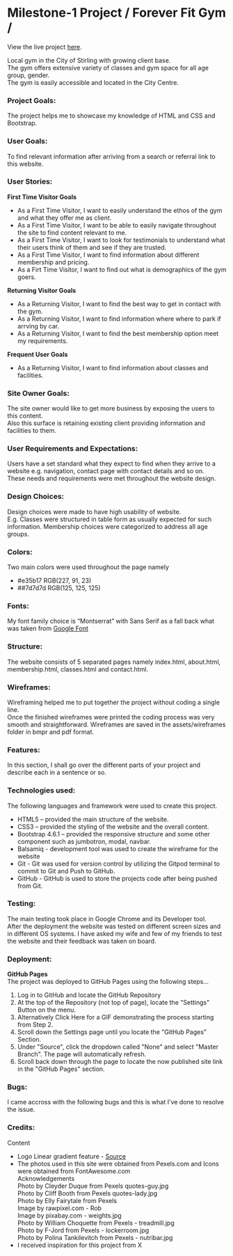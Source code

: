 # Milestone-1 Project / Forever Fit Gym /

View the live project [here](https://syler11.github.io/ms1-gym/).

Local gym in the City of Stirling with growing client base.  
The gym offers extensive variety of classes and gym space for all age group, gender.   
The gym is easily accessible and located in the City Centre. 

### **Project Goals:** 
The project helps me to showcase my knowledge of HTML and CSS and Bootstrap. 

### **User Goals:** 
To find relevant information after arriving from a search or referral link to this website. 

### **User Stories:**
**First Time Visitor Goals**  
* As a First Time Visitor, I want to easily understand the ethos of the gym and what they offer me as client.
* As a First Time Visitor, I want to be able to easily navigate throughout the site to find content relevant to me.
* As a First Time Visitor, I want to look for testimonials to understand what their users think of them and see if they are trusted.
* As a First Time Visitor, I want to find information about different membership and pricing. 
* As a Firt Time Visitor, I want to find out what is demographics of the gym goers.   

**Returning Visitor Goals**  
* As a Returning Visitor, I want to find the best way to get in contact with the gym.
* As a Returning Visitor, I want to find information where where to park if arrving by car.
* As a Returning Visitor, I want to find the best membership option meet my requirements.  

**Frequent User Goals**  
* As a Returning Visitor, I want to find information about classes and facilities.


### **Site Owner Goals:**
The site owner would like to get more business by exposing the users to this content.   
Also this surface is retaining existing client providing information and facilities to them. 

### **User Requirements and Expectations:**
Users have a set standard what they expect to find when they arrive to a website e.g. navigation, contact page with contact details and so on.   
These needs and requirements were met throughout the website design. 

### **Design Choices:**
Design choices were made to have high usability of website.  
E.g. Classes were structured in table form as usually expected for such information. 
Membership choices were categorized to address all age groups.

### **Colors:**
Two main colors were used throughout the page namely 
* #e35b17 RGB(227, 91, 23)
* ##7d7d7d RGB(125, 125, 125)

### **Fonts:**
My font family choice is “Montserrat” with Sans Serif as a fall back what was taken from [Google Font](https://fonts.google.com/specimen/Montserrat?query=mon&preview.text_type=custom)

### **Structure:**
The website consists of 5 separated pages namely index.html, about.html, membership.html, classes.html and contact.html.


### **Wireframes:**
 Wireframing helped me to put together the project without coding a single line.   
 Once the finished wireframes were printed the coding process was very smooth and straightforward. 
 Wireframes are saved in the assets/wireframes folder in bmpr and pdf format. 

### **Features:**
In this section, I shall go over the different parts of your project and describe each in a sentence or so.

### **Technologies used:**
The following languages and framework were used to create this project.  
* HTML5 – provided the main structure of the website.
* CSS3 – provided the styling of the website and the overall content.
* Bootstrap 4.6.1 – provided the responsive structure and some other component such as jumbotron, modal, navbar. 
* Balsamiq - development tool was used to create the wireframe for the website 
* Git - Git was used for version control by utilizing the Gitpod terminal to commit to Git and Push to GitHub.
* GitHub - GitHub is used to store the projects code after being pushed from Git.


### **Testing:**
The main testing took place in Google Chrome and its Developer tool.   
After the deployment the website was tested on different screen sizes and in different OS systems.
I have asked my wife and few of my friends to test the website and their feedback was taken on board.

### **Deployment:**
**GitHub Pages**  
The project was deployed to GitHub Pages using the following steps...

1. Log in to GitHub and locate the GitHub Repository  
2. At the top of the Repository (not top of page), locate the "Settings" Button on the menu.  
3. Alternatively Click Here for a GIF demonstrating the process starting from Step 2.
4. Scroll down the Settings page until you locate the "GitHub Pages" Section.
5. Under "Source", click the dropdown called "None" and select "Master Branch".
The page will automatically refresh.
6. Scroll back down through the page to locate the now published site link in the "GitHub Pages" section.

### **Bugs:**
I came accross with the following bugs and this is what I've done to resolve the issue. 

### **Credits:**
Content
* Logo Linear gradient feature - [Source](https://cssgradient.io/blog/css-gradient-text/)
* The photos used in this site were obtained from Pexels.com and Icons were obtained from FontAwesome.com  
Acknowledgements  
Photo by Cleyder Duque from Pexels quotes-guy.jpg  
Photo by Cliff Booth from Pexels quotes-lady.jpg  
Photo by Elly Fairytale from Pexels  
Image by rawpixel.com - Rob  
Image by pixabay.com - weights.jpg    
Photo by William Choquette from Pexels - treadmill.jpg  
Photo by F-Jord from Pexels - lockerroom.jpg  
Photo by Polina Tankilevitch from Pexels - nutribar.jpg
* I received inspiration for this project from X
